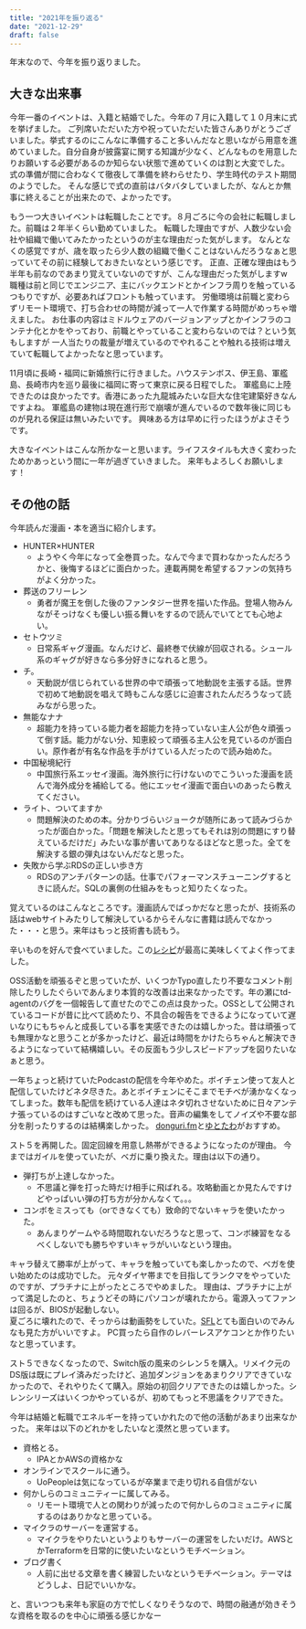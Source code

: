 ```yaml
---
title: "2021年を振り返る"
date: "2021-12-29"
draft: false
---
```


年末なので、今年を振り返りました。

## 大きな出来事

今年一番のイベントは、入籍と結婚でした。今年の７月に入籍して１０月末に式を挙げました。
ご列席いただいた方や祝っていただいた皆さんありがとうございました。挙式するのにこんなに準備すること多いんだなと思いながら用意を進めていました。自分自身が披露宴に関する知識が少なく、どんなものを用意したりお願いする必要があるのか知らない状態で進めていくのは割と大変でした。
式の準備が間に合わなくて徹夜して準備を終わらせたり、学生時代のテスト期間のようでした。
そんな感じで式の直前はバタバタしていましたが、なんとか無事に終えることが出来たので、よかったです。

もう一つ大きいイベントは転職したことです。８月ごろに今の会社に転職しました。前職は２年半くらい勤めていました。
転職した理由ですが、人数少ない会社や組織で働いてみたかったというのが主な理由だった気がします。
なんとなくの感覚ですが、歳を取ったら少人数の組織で働くことはないんだろうなぁと思っていてその前に経験しておきたいなという感じです。
正直、正確な理由はもう半年も前なのであまり覚えていないのですが、こんな理由だった気がしますw  
職種は前と同じでエンジニア、主にバックエンドとかインフラ周りを触っているつもりですが、必要あればフロントも触っています。
労働環境は前職と変わらずリモート環境で、打ち合わせの時間が減って一人で作業する時間がめっちゃ増えました。
お仕事の内容はミドルウェアのバージョンアップとかインフラのコンテナ化とかをやっており、前職とやっていること変わらないのでは？という気もしますが
一人当たりの裁量が増えているのでやれることや触れる技術は増えていて転職してよかったなと思っています。

11月頃に長崎・福岡に新婚旅行に行きました。ハウステンボス、伊王島、軍艦島、長崎市内を巡り最後に福岡に寄って東京に戻る日程でした。
軍艦島に上陸できたのは良かったです。香港にあった九龍城みたいな巨大な住宅建築好きなんですよね。
軍艦島の建物は現在進行形で崩壊が進んでいるので数年後に同じものが見れる保証は無いみたいです。
興味ある方は早めに行ったほうがよさそうです。

大きなイベントはこんな所かなーと思います。ライフスタイルも大きく変わったためかあっという間に一年が過ぎていきました。
来年もよろしくお願いします！

## その他の話

今年読んだ漫画・本を適当に紹介します。
 - HUNTER×HUNTER
   - ようやく今年になって全巻買った。なんで今まで買わなかったんだろうかと、後悔するほどに面白かった。連載再開を希望するファンの気持ちがよく分かった。
 - 葬送のフリーレン
   - 勇者が魔王を倒した後のファンタジー世界を描いた作品。登場人物みんながそっけなくも優しい振る舞いをするので読んでいてとても心地よい。
 - セトウツミ
   - 日常系ギャグ漫画。なんだけど、最終巻で伏線が回収される。シュール系のギャグが好きなら多分好きになれると思う。
 - チ。
   - 天動説が信じられている世界の中で頑張って地動説を主張する話。世界で初めて地動説を唱えて時もこんな感じに迫害されたんだろうなって読みながら思った。
 - 無能なナナ
   - 超能力を持っている能力者を超能力を持っていない主人公が色々頑張って倒す話。能力がない分、知恵絞って頑張る主人公を見ているのが面白い。原作者が有名な作品を手がけている人だったので読み始めた。
 - 中国秘境紀行
   - 中国旅行系エッセイ漫画。海外旅行に行けないのでこういった漫画を読んで海外成分を補給してる。他にエッセイ漫画で面白いのあったら教えてください。
 - ライト、ついてますか
   - 問題解決のための本。分かりづらいジョークが随所にあって読みづらかったが面白かった。「問題を解決したと思ってもそれは別の問題にすり替えているだけだ」みたいな事が書いてありなるほどなと思った。全てを解決する銀の弾丸はないんだなと思った。
 - 失敗から学ぶRDSの正しい歩き方
   - RDSのアンチパターンの話。仕事でパフォーマンスチューニングするときに読んだ。SQLの裏側の仕組みをもっと知りたくなった。

覚えているのはこんなところです。漫画読んでばっかだなと思ったが、技術系の話はwebサイトみたりして解決しているからそんなに書籍は読んでなかった・・・と思う。来年はもっと技術書も読もう。

辛いものを好んで食べていました。この[レシピ](https://www.hotpepper.jp/mesitsu/entry/noriki-washiya/19-00032)が最高に美味しくてよく作ってました。

OSS活動を頑張るぞと思っていたが、いくつかTypo直したり不要なコメント削除したりしたぐらいであんまり本質的な改善は出来なかったです。年の瀬にtd-agentのバグを一個報告して直せたのでこの点は良かった。OSSとして公開されているコードが昔に比べて読めたり、不具合の報告をできるようになっていて遅いなりにもちゃんと成長している事を実感できたのは嬉しかった。昔は頑張っても無理かなと思うことが多かったけど、最近は時間をかけたらちゃんと解決できるようになっていて結構嬉しい。その反面もう少しスピードアップを図りたいなぁと思う。

一年ちょっと続けていたPodcastの配信を今年やめた。ボイチェン使って友人と配信していたけどネタ尽きた。あとボイチェンにそこまでモチベが湧かなくなってしまった。数年も配信を続けている人達はネタ切れさせないために日々アンテナ張っているのはすごいなと改めて思った。音声の編集をしてノイズや不要な部分を削ったりするのは結構楽しかった。
[donguri.fm](https://podcasts.google.com/feed/aHR0cHM6Ly9mZWVkcy5zb3VuZGNsb3VkLmNvbS91c2Vycy9zb3VuZGNsb3VkOnVzZXJzOjE3MDAzMTA2Mi9zb3VuZHMucnNz?hl=ja)と[ゆとたわ](https://podcasts.google.com/feed/aHR0cHM6Ly9hbmNob3IuZm0vcy82ZTQ5MWRiYy9wb2RjYXN0L3Jzcw?sa=X&ved=0CAMQ4aUDahcKEwiIi4vn6of1AhUAAAAAHQAAAAAQAQ&hl=ja)がおすすめ。

スト５を再開した。固定回線を用意し熱帯ができるようになったのが理由。
今まではガイルを使っていたが、ベガに乗り換えた。理由は以下の通り。
- 弾打ちが上達しなかった。
  - 不思議と弾を打った時だけ相手に飛ばれる。攻略動画とか見たんですけどやっぱいい弾の打ち方が分かんなくて。。。
- コンボをミスっても（orできなくても）致命的でないキャラを使いたかった。
  - あんまりゲームやる時間取れないだろうなと思って、コンボ練習をなるべくしないでも勝ちやすいキャラがいいなという理由。

キャラ替えて勝率が上がって、キャラを触っていても楽しかったので、ベガを使い始めたのは成功でした。
元々ダイヤ帯までを目指してランクマをやっていたのですが、プラチナに上がったところでやめました。
理由は、プラチナに上がって満足したのと、ちょうどその時にパソコンが壊れたから。電源入ってファンは回るが、BIOSが起動しない。  
夏ごろに壊れたので、そっからは動画勢をしていた。[SFL](https://sf.esports.capcom.com/schedule/sfl2021/)とても面白いのでみんなも見た方がいいですよ。
PC買ったら自作のレバーレスアケコンとか作りたいなと思っています。

スト５できなくなったので、Switch版の風来のシレン５を購入。リメイク元のDS版は既にプレイ済みだったけど、追加ダンジョンをあまりクリアできていなかったので、それやりたくて購入。原始の初回クリアできたのは嬉しかった。シレンシリーズはいくつかやっているが、初めてもっと不思議をクリアできた。

今年は結婚と転職でエネルギーを持っていかれたので他の活動があまり出来なかった。
来年は以下のどれかをしたいなと漠然と思っています。
- 資格とる。
  - IPAとかAWSの資格かな
- オンラインでスクールに通う。
  - UoPeopleは気になっているが卒業まで走り切れる自信がない
- 何かしらのコミュニティーに属してみる。
  - リモート環境で人との関わりが減ったので何かしらのコミュニティに属するのはありかなと思っている。
- マイクラのサーバーを運営する。
  - マイクラをやりたいというよりもサーバーの運営をしたいだけ。AWSとかTerraformを日常的に使いたいなというモチベーション。
- ブログ書く
  - 人前に出せる文章を書く練習したいなというモチベーション。テーマはどうしよ、日記でいいかな。

と、言いつつも来年も家庭の方で忙しくなりそうなので、時間の融通が効きそうな資格を取るのを中心に頑張る感じかなー
